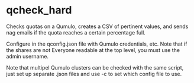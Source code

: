 # qcheck_hard
Checks quotas on a Qumulo, creates a CSV of pertinent values, and sends nag emails if the quota reaches a certain percentage full. 

Configure in the qconfig.json file with Qumulo credentials, etc. Note that if the shares are not Everyone readable at the top level, you must use the admin username.

Note that multipel Qumulo clusters can be checked with the same script, just set up separate .json files and use -c to set which config file to use. 
